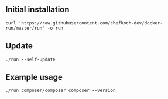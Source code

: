 ## Initial installation

    curl 'https://raw.githubusercontent.com/chefkoch-dev/docker-run/master/run' -o run

## Update

    ./run --self-update

## Example usage

    ./run composer/composer composer --version
